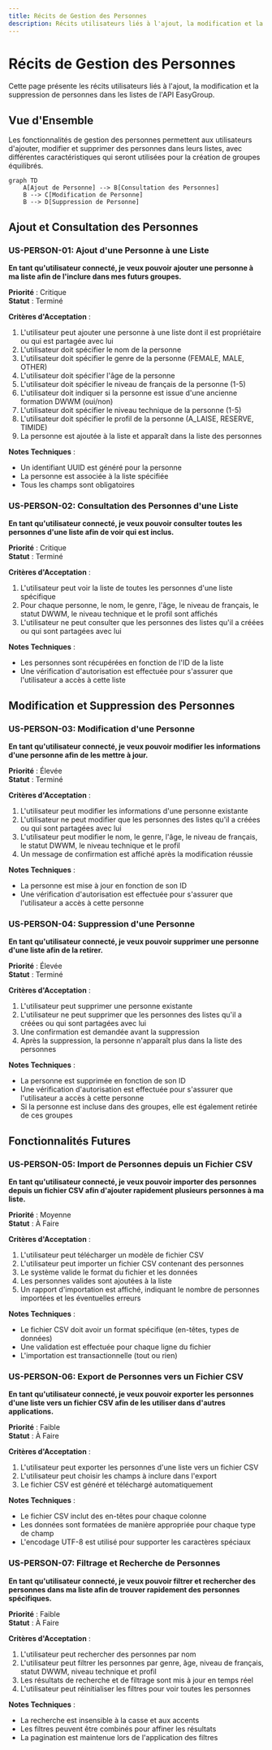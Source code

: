 ```yaml
---
title: Récits de Gestion des Personnes
description: Récits utilisateurs liés à l'ajout, la modification et la suppression de personnes dans les listes
---
```


# Récits de Gestion des Personnes

Cette page présente les récits utilisateurs liés à l'ajout, la modification et la suppression de personnes dans les listes de l'API EasyGroup.

## Vue d'Ensemble

Les fonctionnalités de gestion des personnes permettent aux utilisateurs d'ajouter, modifier et supprimer des personnes dans leurs listes, avec différentes caractéristiques qui seront utilisées pour la création de groupes équilibrés.

```mermaid
graph TD
    A[Ajout de Personne] --> B[Consultation des Personnes]
    B --> C[Modification de Personne]
    B --> D[Suppression de Personne]
```

## Ajout et Consultation des Personnes

### US-PERSON-01: Ajout d'une Personne à une Liste

**En tant qu'utilisateur connecté, je veux pouvoir ajouter une personne à ma liste afin de l'inclure dans mes futurs groupes.**

**Priorité** : Critique  
**Statut** : Terminé

**Critères d'Acceptation** :
1. L'utilisateur peut ajouter une personne à une liste dont il est propriétaire ou qui est partagée avec lui
2. L'utilisateur doit spécifier le nom de la personne
3. L'utilisateur doit spécifier le genre de la personne (FEMALE, MALE, OTHER)
4. L'utilisateur doit spécifier l'âge de la personne
5. L'utilisateur doit spécifier le niveau de français de la personne (1-5)
6. L'utilisateur doit indiquer si la personne est issue d'une ancienne formation DWWM (oui/non)
7. L'utilisateur doit spécifier le niveau technique de la personne (1-5)
8. L'utilisateur doit spécifier le profil de la personne (A_LAISE, RESERVE, TIMIDE)
9. La personne est ajoutée à la liste et apparaît dans la liste des personnes

**Notes Techniques** :
- Un identifiant UUID est généré pour la personne
- La personne est associée à la liste spécifiée
- Tous les champs sont obligatoires

### US-PERSON-02: Consultation des Personnes d'une Liste

**En tant qu'utilisateur connecté, je veux pouvoir consulter toutes les personnes d'une liste afin de voir qui est inclus.**

**Priorité** : Critique  
**Statut** : Terminé

**Critères d'Acceptation** :
1. L'utilisateur peut voir la liste de toutes les personnes d'une liste spécifique
2. Pour chaque personne, le nom, le genre, l'âge, le niveau de français, le statut DWWM, le niveau technique et le profil sont affichés
3. L'utilisateur ne peut consulter que les personnes des listes qu'il a créées ou qui sont partagées avec lui

**Notes Techniques** :
- Les personnes sont récupérées en fonction de l'ID de la liste
- Une vérification d'autorisation est effectuée pour s'assurer que l'utilisateur a accès à cette liste

## Modification et Suppression des Personnes

### US-PERSON-03: Modification d'une Personne

**En tant qu'utilisateur connecté, je veux pouvoir modifier les informations d'une personne afin de les mettre à jour.**

**Priorité** : Élevée  
**Statut** : Terminé

**Critères d'Acceptation** :
1. L'utilisateur peut modifier les informations d'une personne existante
2. L'utilisateur ne peut modifier que les personnes des listes qu'il a créées ou qui sont partagées avec lui
3. L'utilisateur peut modifier le nom, le genre, l'âge, le niveau de français, le statut DWWM, le niveau technique et le profil
4. Un message de confirmation est affiché après la modification réussie

**Notes Techniques** :
- La personne est mise à jour en fonction de son ID
- Une vérification d'autorisation est effectuée pour s'assurer que l'utilisateur a accès à cette personne

### US-PERSON-04: Suppression d'une Personne

**En tant qu'utilisateur connecté, je veux pouvoir supprimer une personne d'une liste afin de la retirer.**

**Priorité** : Élevée  
**Statut** : Terminé

**Critères d'Acceptation** :
1. L'utilisateur peut supprimer une personne existante
2. L'utilisateur ne peut supprimer que les personnes des listes qu'il a créées ou qui sont partagées avec lui
3. Une confirmation est demandée avant la suppression
4. Après la suppression, la personne n'apparaît plus dans la liste des personnes

**Notes Techniques** :
- La personne est supprimée en fonction de son ID
- Une vérification d'autorisation est effectuée pour s'assurer que l'utilisateur a accès à cette personne
- Si la personne est incluse dans des groupes, elle est également retirée de ces groupes

## Fonctionnalités Futures

### US-PERSON-05: Import de Personnes depuis un Fichier CSV

**En tant qu'utilisateur connecté, je veux pouvoir importer des personnes depuis un fichier CSV afin d'ajouter rapidement plusieurs personnes à ma liste.**

**Priorité** : Moyenne  
**Statut** : À Faire

**Critères d'Acceptation** :
1. L'utilisateur peut télécharger un modèle de fichier CSV
2. L'utilisateur peut importer un fichier CSV contenant des personnes
3. Le système valide le format du fichier et les données
4. Les personnes valides sont ajoutées à la liste
5. Un rapport d'importation est affiché, indiquant le nombre de personnes importées et les éventuelles erreurs

**Notes Techniques** :
- Le fichier CSV doit avoir un format spécifique (en-têtes, types de données)
- Une validation est effectuée pour chaque ligne du fichier
- L'importation est transactionnelle (tout ou rien)

### US-PERSON-06: Export de Personnes vers un Fichier CSV

**En tant qu'utilisateur connecté, je veux pouvoir exporter les personnes d'une liste vers un fichier CSV afin de les utiliser dans d'autres applications.**

**Priorité** : Faible  
**Statut** : À Faire

**Critères d'Acceptation** :
1. L'utilisateur peut exporter les personnes d'une liste vers un fichier CSV
2. L'utilisateur peut choisir les champs à inclure dans l'export
3. Le fichier CSV est généré et téléchargé automatiquement

**Notes Techniques** :
- Le fichier CSV inclut des en-têtes pour chaque colonne
- Les données sont formatées de manière appropriée pour chaque type de champ
- L'encodage UTF-8 est utilisé pour supporter les caractères spéciaux

### US-PERSON-07: Filtrage et Recherche de Personnes

**En tant qu'utilisateur connecté, je veux pouvoir filtrer et rechercher des personnes dans ma liste afin de trouver rapidement des personnes spécifiques.**

**Priorité** : Faible  
**Statut** : À Faire

**Critères d'Acceptation** :
1. L'utilisateur peut rechercher des personnes par nom
2. L'utilisateur peut filtrer les personnes par genre, âge, niveau de français, statut DWWM, niveau technique et profil
3. Les résultats de recherche et de filtrage sont mis à jour en temps réel
4. L'utilisateur peut réinitialiser les filtres pour voir toutes les personnes

**Notes Techniques** :
- La recherche est insensible à la casse et aux accents
- Les filtres peuvent être combinés pour affiner les résultats
- La pagination est maintenue lors de l'application des filtres